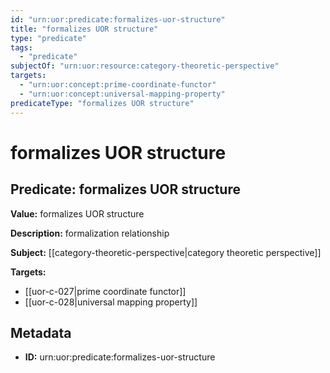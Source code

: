 ```yaml
---
id: "urn:uor:predicate:formalizes-uor-structure"
title: "formalizes UOR structure"
type: "predicate"
tags:
  - "predicate"
subjectOf: "urn:uor:resource:category-theoretic-perspective"
targets:
  - "urn:uor:concept:prime-coordinate-functor"
  - "urn:uor:concept:universal-mapping-property"
predicateType: "formalizes UOR structure"
---
```


# formalizes UOR structure

## Predicate: formalizes UOR structure

**Value:** formalizes UOR structure

**Description:** formalization relationship

**Subject:** [[category-theoretic-perspective|category theoretic perspective]]

**Targets:**

- [[uor-c-027|prime coordinate functor]]
- [[uor-c-028|universal mapping property]]

## Metadata

- **ID:** urn:uor:predicate:formalizes-uor-structure
